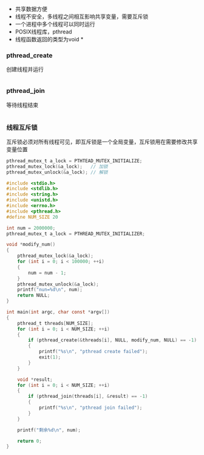 - 共享数据方便
- 线程不安全，多线程之间相互影响共享变量，需要互斥锁
- 一个进程中多个线程可以同时运行
- POSIX线程库，pthread
- 线程函数返回的类型为void *

### pthread_create
创建线程并运行
```c

```

### pthread_join
等待线程结束
```c

```

### 线程互斥锁
互斥锁必须对所有线程可见，即互斥锁是一个全局变量，互斥锁用在需要修改共享变量位置
```c
pthread_mutex_t a_lock = PTHTEAD_MUTEX_INITIALIZE;
pthread_mutex_lock(&a_lock);   // 加锁
pthread_mutex_unlock(&a_lock); // 解锁
```

```c
#include <stdio.h>
#include <stdlib.h>
#include <string.h>
#include <unistd.h>
#include <errno.h>
#include <pthread.h>
#define NUM_SIZE 20

int num = 2000000;
pthread_mutex_t a_lock = PTHREAD_MUTEX_INITIALIZER;

void *modify_num()
{
    pthread_mutex_lock(&a_lock);
    for (int i = 0; i < 100000; ++i)
    {
        num = num - 1;
    }
    pthread_mutex_unlock(&a_lock);
    printf("nun=%d\n", num);
    return NULL;
}

int main(int argc, char const *argv[])
{
    pthread_t threads[NUM_SIZE];
    for (int i = 0; i < NUM_SIZE; ++i)
    {
        if (pthread_create(&threads[i], NULL, modify_num, NULL) == -1)
        {
            printf("%s\n", "pthread create failed");
            exit(1);
        }
    }

    void *result;
    for (int i = 0; i < NUM_SIZE; ++i)
    {
        if (pthread_join(threads[i], &result) == -1)
        {
            printf("%s\n", "pthread join failed");
        }
    }

    printf("剩余%d\n", num);

    return 0;
}
```